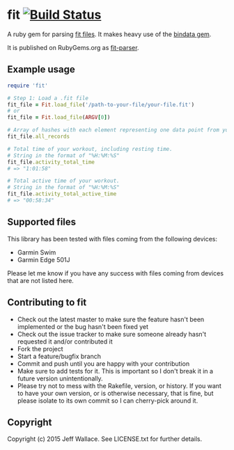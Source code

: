 # fit [![Build Status](https://travis-ci.org/tjwallace/fit.svg?branch=master)](https://travis-ci.org/tjwallace/fit)

A ruby gem for parsing [fit files](http://www.thisisant.com/pages/products/fit-sdk). It makes heavy use of the [bindata gem](http://bindata.rubyforge.org/).

It is published on RubyGems.org as [fit-parser](https://rubygems.org/gems/fit-parser).

## Example usage

```ruby
require 'fit'

# Step 1: Load a .fit file
fit_file = Fit.load_file('/path-to-your-file/your-file.fit')
# or
fit_file = Fit.load_file(ARGV[0])

# Array of hashes with each element representing one data point from your workout ordered from start to finish.
fit_file.all_records

# Total time of your workout, including resting time.
# String in the format of "%H:%M:%S"
fit_file.activity_total_time
# => "1:01:58"

# Total active time of your workout.
# String in the format of "%H:%M:%S"
fit_file.activity_total_active_time
# => "00:58:34"
```

## Supported files

This library has been tested with files coming from the following devices:
  - Garmin Swim
  - Garmin Edge 501J


Please let me know if you have any success with files coming from devices that are not listed here.

## Contributing to fit
 
* Check out the latest master to make sure the feature hasn't been implemented or the bug hasn't been fixed yet
* Check out the issue tracker to make sure someone already hasn't requested it and/or contributed it
* Fork the project
* Start a feature/bugfix branch
* Commit and push until you are happy with your contribution
* Make sure to add tests for it. This is important so I don't break it in a future version unintentionally.
* Please try not to mess with the Rakefile, version, or history. If you want to have your own version, or is otherwise necessary, that is fine, but please isolate to its own commit so I can cherry-pick around it.

## Copyright

Copyright (c) 2015 Jeff Wallace. See LICENSE.txt for further details.
